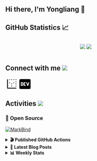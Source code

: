 ## Hi there, I'm Yongliang 👋 

## GitHub Statistics :chart_with_upwards_trend:
<div align="center">
<div style="display: flex; align-items: center; justify-content: center;">

[![](https://github-readme-stats.vercel.app/api?username=tlylt&show_icons=true&theme=tokyonight&hide_border=true&locale=en)](https://github.com/tlylt)
[![](https://github-readme-streak-stats.herokuapp.com/?user=tlylt&theme=tokyonight&hide_border=true)](https://github.com/tlylt)
</div>
</div>

## Connect with me <img src="https://media.giphy.com/media/2wh5K5yE3ulp3xgYcG/giphy-downsized.gif" width="30">

<a href="https://www.yongliangliu.com/" target="_blank"><img align="center" src="static/site-icon.png" alt="yongliangliu.com" height="40" width="40" /></a>
<a href="https://dev.to/tlylt" target="_blank"><img align="center" src="static/dev-badge.svg" alt="dev.to/tlylt" height="35" width="35" /></a>

## Activities <img src="https://media.giphy.com/media/WUlplcMpOCEmTGBtBW/giphy.gif" width="30">

### 🔭 Open Source

[![MarkBind](https://github-readme-stats.vercel.app/api/pin/?username=markbind&repo=markbind)](https://github.com/MarkBind/markbind)

<details>
<summary> <b>🎬 Published GitHub Actions </b> </summary>

[![install-graphviz](https://github-readme-stats.vercel.app/api/pin/?username=tlylt&repo=install-graphviz)](https://github.com/tlylt/install-graphviz)

[![reposense-action](https://github-readme-stats.vercel.app/api/pin/?username=tlylt&repo=reposense-action)](https://github.com/tlylt/reposense-action)

[![markbin-action](https://github-readme-stats.vercel.app/api/pin/?username=markbind&repo=markbind-action)](https://github.com/MarkBind/markbind-action)

</details>

<details>
<summary> <b>📕 Latest Blog Posts</b> </summary>

<!-- BLOG-POST-LIST:START -->
- [Open Source Software &lpar;OSS&rpar; Developer Journey](https://www.yongliangliu.com/blog/oss-dev-logs/)
- [Crossing abstraction barrier between parent and child class](https://www.yongliangliu.com/blog/cross-abstraction-barrier-between-parent-child/)
- [Intermediate GitHub CI Workflow Walk Through](https://www.yongliangliu.com/blog/intermediate-github-ci-workflow-walk-through/)
- [RooFind](https://www.yongliangliu.com/blog/roofind/)
- [Prove that the problem of determining whether a graph is connected is evasive](https://www.yongliangliu.com/blog/prove-graph-check-connected-evasive/)
<!-- BLOG-POST-LIST:END -->

</details>

<details>
<summary> <b>📊 Weekly Stats</b> </summary>

<!--START_SECTION:waka-->
![Code Time](http://img.shields.io/badge/Code%20Time-0%20secs-blue)

**🐱 My GitHub Data** 

> 🏆 3,374 Contributions in the Year 2022
 > 
> 📦 291.2 kB Used in GitHub's Storage 
 > 
> 🚫 Not Opted to Hire
 > 
> 📜 117 Public Repositories 
 > 
> 🔑 17 Private Repositories  
 > 
**I'm an Early 🐤** 

```text
🌞 Morning    415 commits    ██████░░░░░░░░░░░░░░░░░░░   25.79% 
🌆 Daytime    441 commits    ██████░░░░░░░░░░░░░░░░░░░   27.41% 
🌃 Evening    619 commits    █████████░░░░░░░░░░░░░░░░   38.47% 
🌙 Night      134 commits    ██░░░░░░░░░░░░░░░░░░░░░░░   8.33%

```
📅 **I'm Most Productive on Sunday** 

```text
Monday       202 commits    ███░░░░░░░░░░░░░░░░░░░░░░   12.55% 
Tuesday      164 commits    ██░░░░░░░░░░░░░░░░░░░░░░░   10.19% 
Wednesday    243 commits    ███░░░░░░░░░░░░░░░░░░░░░░   15.1% 
Thursday     242 commits    ███░░░░░░░░░░░░░░░░░░░░░░   15.04% 
Friday       271 commits    ████░░░░░░░░░░░░░░░░░░░░░   16.84% 
Saturday     199 commits    ███░░░░░░░░░░░░░░░░░░░░░░   12.37% 
Sunday       288 commits    ████░░░░░░░░░░░░░░░░░░░░░   17.9%

```


📊 **This Week I Spent My Time On** 

```text
⌚︎ Time Zone: Asia/Singapore

💬 Programming Languages: 
JSON                     38 mins             ███████░░░░░░░░░░░░░░░░░░   30.42% 
YAML                     32 mins             ██████░░░░░░░░░░░░░░░░░░░   25.66% 
JavaScript               28 mins             █████░░░░░░░░░░░░░░░░░░░░   22.58% 
CSS                      12 mins             ██░░░░░░░░░░░░░░░░░░░░░░░   10.14% 
Markdown                 9 mins              ██░░░░░░░░░░░░░░░░░░░░░░░   7.53%

```


 Last Updated on 24/07/2022 00:44:48 UTC
<!--END_SECTION:waka-->

</details>
